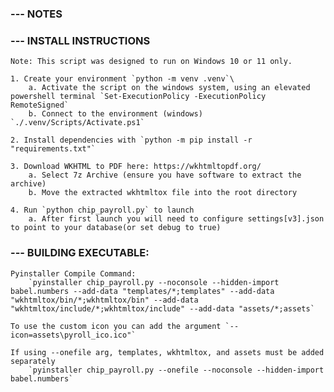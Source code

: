 
### --- NOTES

### --- INSTALL INSTRUCTIONS

    Note: This script was designed to run on Windows 10 or 11 only. 

    1. Create your environment `python -m venv .venv`\
        a. Activate the script on the windows system, using an elevated powershell terminal `Set-ExecutionPolicy -ExecutionPolicy RemoteSigned`
        b. Connect to the environment (windows) `./.venv/Scripts/Activate.ps1`

    2. Install dependencies with `python -m pip install -r "requirements.txt"`

    3. Download WKHTML to PDF here: https://wkhtmltopdf.org/ 
        a. Select 7z Archive (ensure you have software to extract the archive)
        b. Move the extracted wkhtmltox file into the root directory

    4. Run `python chip_payroll.py` to launch
        a. After first launch you will need to configure settings[v3].json to point to your database(or set debug to true)

### --- BUILDING EXECUTABLE:

    Pyinstaller Compile Command: 
        `pyinstaller chip_payroll.py --noconsole --hidden-import babel.numbers --add-data "templates/*;templates" --add-data "wkhtmltox/bin/*;wkhtmltox/bin" --add-data "wkhtmltox/include/*;wkhtmltox/include" --add-data "assets/*;assets`

    To use the custom icon you can add the argument `--icon=assets\pyroll_ico.ico"`

    If using --onefile arg, templates, wkhtmltox, and assets must be added separately
        `pyinstaller chip_payroll.py --onefile --noconsole --hidden-import babel.numbers`